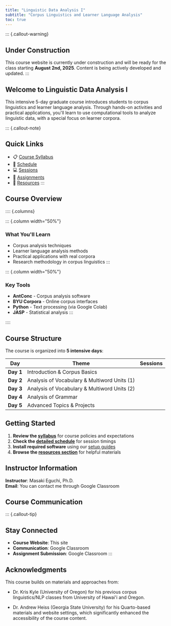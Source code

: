```yaml
---
title: "Linguistic Data Analysis I"
subtitle: "Corpus Linguistics and Learner Language Analysis"
toc: true
---
```


::: {.callout-warning}
## Under Construction
This course website is currently under construction and will be ready for the class starting **August 2nd, 2025**. Content is being actively developed and updated.
:::

## Welcome to Linguistic Data Analysis I

This intensive 5-day graduate course introduces students to corpus linguistics and learner language analysis. Through hands-on activities and practical applications, you'll learn to use computational tools to analyze linguistic data, with a special focus on learner corpora.

::: {.callout-note}
## Quick Links
- 📋 [Course Syllabus](2025/syllabus/)
- 📅 [Schedule](2025/syllabus/schedule.md)
- 💻 [Sessions](2025/sessions/)
- 📝 [Assignments](2025/assignments/)
- 🔧 [Resources](resources/)
:::

## Course Overview

:::: {.columns}

::: {.column width="50%"}
### What You'll Learn
- Corpus analysis techniques
- Learner language analysis methods
- Practical applications with real corpora
- Research methodology in corpus linguistics
:::

::: {.column width="50%"}
### Key Tools
- **AntConc** - Corpus analysis software
- **BYU Corpora** - Online corpus interfaces
- **Python** - Text processing (via Google Colab)
- **JASP** - Statistical analysis
:::

::::

## Course Structure

The course is organized into **5 intensive days**:

| Day | Theme | Sessions |
|-----|-------|----------|
| **Day 1** | Introduction & Corpus Basics |  |
| **Day 2** | Analysis of Vocabulary & Multiword Units (1) |  |
| **Day 3** | Analysis of Vocabulary & Multiword Units (2) | |
| **Day 4** | Analysis of Grammar |  |
| **Day 5** | Advanced Topics & Projects |  |

## Getting Started

1. **Review the [syllabus](2025/syllabus/)** for course policies and expectations
2. **Check the [detailed schedule](2025/syllabus/schedule.md)** for session timings
3. **Install required software** using our [setup guides](resources/tools/)
4. **Browse the [resources section](resources/)** for helpful materials

## Instructor Information

**Instructor**: Masaki Eguchi, Ph.D.  
**Email**: You can contact me through Google Classroom

## Course Communication

::: {.callout-tip}
## Stay Connected
- **Course Website**: This site
- **Communication**: Google Classroom
- **Assignment Submission**: Google Classroom
:::

## Acknowledgments

This course builds on materials and approaches from:

- Dr. Kris Kyle (University of Oregon) for his previous corpus linguistics/NLP classes from University of Hawai'i and Oregon.

- Dr. Andrew Heiss (Georgia State University) for his Quarto-based materials and website settings, which significantly enhanced the accessibility of the course content.
